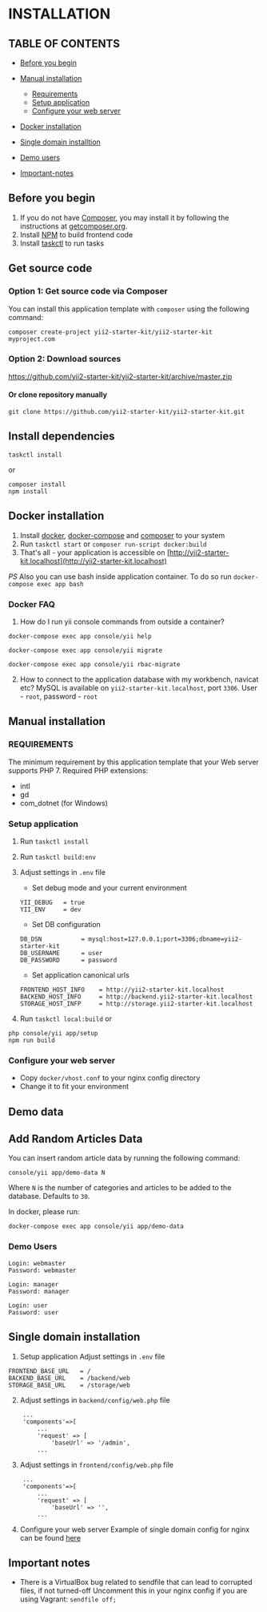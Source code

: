 # INSTALLATION

## TABLE OF CONTENTS
- [Before you begin](#before-you-begin)
- [Manual installation](#manual-installation)
    - [Requirements](#requirements)
    - [Setup application](#setup-application)
    - [Configure your web server](#configure-your-web-server)

- [Docker installation](#docker-installation)
- [Single domain installtion](#single-domain-installation)
- [Demo users](#demo-users)
- [Important-notes](#important-notes)

## Before you begin
1. If you do not have [Composer](http://getcomposer.org/), you may install it by following the instructions 
   at [getcomposer.org](http://getcomposer.org/doc/00-intro.md#installation-nix).
2. Install [NPM](https://docs.npmjs.com/getting-started/installing-node) to build frontend code
3. Install [taskctl](https://github.com/taskctl/taskctl) to run tasks

## Get source code
### Option 1: Get source code via Composer
You can install this application template with `composer` using the following command:

```
composer create-project yii2-starter-kit/yii2-starter-kit myproject.com
```

### Option 2: Download sources
https://github.com/yii2-starter-kit/yii2-starter-kit/archive/master.zip

#### Or clone repository manually
```
git clone https://github.com/yii2-starter-kit/yii2-starter-kit.git
```

## Install dependencies
```
taskctl install
```
or
```
composer install
npm install
```

## Docker installation
1. Install [docker](https://docs.docker.com/engine/installation/), [docker-compose](https://docs.docker.com/compose/install/) and [composer](https://getcomposer.org/) to your system
2. Run ``taskctl start`` or ``composer run-script docker:build``
3. That's all - your application is accessible on [http://yii2-starter-kit.localhost](http://yii2-starter-kit.localhost)

*PS* Also you can use bash inside application container. To do so run `docker-compose exec app bash`

### Docker FAQ
1. How do I run yii console commands from outside a container?

``docker-compose exec app console/yii help``

``docker-compose exec app console/yii migrate``

``docker-compose exec app console/yii rbac-migrate``

2. How to connect to the application database with my workbench, navicat etc?
MySQL is available on `yii2-starter-kit.localhost`, port `3306`. User - `root`, password - `root`

## Manual installation

### REQUIREMENTS
The minimum requirement by this application template that your Web server supports PHP 7.
Required PHP extensions:
- intl
- gd
- com_dotnet (for Windows)

### Setup application
1. Run ``taskctl install``
1. Run ``taskctl build:env``
2. Adjust settings in `.env` file
	- Set debug mode and your current environment
	```
	YII_DEBUG   = true
	YII_ENV     = dev
	```
	- Set DB configuration
	```
	DB_DSN           = mysql:host=127.0.0.1;port=3306;dbname=yii2-starter-kit
	DB_USERNAME      = user
	DB_PASSWORD      = password
	```

	- Set application canonical urls
	```
	FRONTEND_HOST_INFO    = http://yii2-starter-kit.localhost
	BACKEND_HOST_INFO     = http://backend.yii2-starter-kit.localhost
	STORAGE_HOST_INFP     = http://storage.yii2-starter-kit.localhost
	```

3. Run 
```taskctl local:build```
or
```
php console/yii app/setup
npm run build
```

### Configure your web server
- Copy `docker/vhost.conf` to your nginx config directory
- Change it to fit your environment

## Demo data

## Add Random Articles Data

You can insert random article data by running the following command:

```
console/yii app/demo-data N
```

Where `N` is the number of categories and articles to be added to the database. Defaults to `30`.

In docker, please run:

```
docker-compose exec app console/yii app/demo-data
```

### Demo Users
```
Login: webmaster
Password: webmaster

Login: manager
Password: manager

Login: user
Password: user
```

## Single domain installation
1. Setup application
Adjust settings in `.env` file

```
FRONTEND_BASE_URL   = /
BACKEND_BASE_URL    = /backend/web
STORAGE_BASE_URL    = /storage/web
```

2. Adjust settings in `backend/config/web.php` file
```
    ...
    'components'=>[
        ...
        'request' => [
            'baseUrl' => '/admin',
        ...
```
3. Adjust settings in `frontend/config/web.php` file
```
    ...
    'components'=>[
        ...
        'request' => [
            'baseUrl' => '',
        ...
```

4. Configure your web server
Example of single domain config for nginx can be found [here](https://github.com/yii2-starter-kit/yii2-starter-kit/blob/master/docker/nginx/vhost_single_domain.conf)

## Important notes
- There is a VirtualBox bug related to sendfile that can lead to corrupted files, if not turned-off
Uncomment this in your nginx config if you are using Vagrant:
```sendfile off;```
